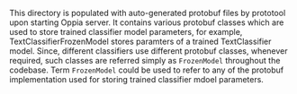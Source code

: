 This directory is populated with auto-generated protobuf files by prototool
upon starting Oppia server.
It contains various protobuf classes which are used to store trained
classifier model parameters, for example, TextClassifierFrozenModel stores
paramters of a trained TextClassifier model.
Since, different classifiers use different protobuf classes, whenever required,
such classes are referred simply as `FrozenModel` throughout the codebase.
Term `FrozenModel` could be used to refer to any of the protobuf implementation
used for storing trained classifier mdoel parameters.
